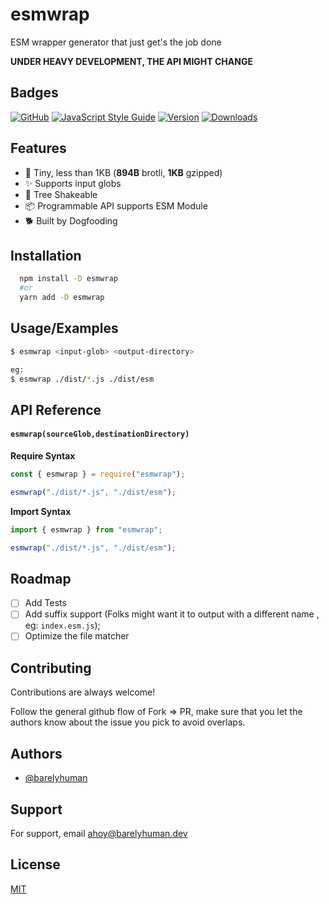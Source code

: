 # esmwrap

ESM wrapper generator that just get's the job done

**UNDER HEAVY DEVELOPMENT, THE API MIGHT CHANGE**

## Badges

<a href="/LICENSE"><img alt="GitHub" src="https://img.shields.io/github/license/barelyhuman/esmwrap?logoColor=000&colorA=000000&colorB=000000"></a>
<a href="https://standardjs.com"><img src="https://img.shields.io/badge/code_style-standard-brightgreen.svg?colorA=000000&colorB=000000" alt="JavaScript Style Guide"></a>
<a href="https://www.npmjs.com/package/esmwrap"><img src="https://img.shields.io/npm/v/esmwrap?style=flat&amp;colorA=000000&amp;colorB=000000" alt="Version"></a>
<a href="https://www.npmjs.com/package/esmwrap"><img src="https://img.shields.io/npm/dt/esmwrap.svg?style=flat&amp;colorA=000000&amp;colorB=000000" alt="Downloads"></a>

## Features

- 🤏 Tiny, less than 1KB (**894B** brotli, **1KB** gzipped)
- ✨ Supports input globs
- 🌳 Tree Shakeable
- 📦 Programmable API supports ESM Module
- 🐕 Built by Dogfooding

## Installation

```bash
  npm install -D esmwrap
  #or
  yarn add -D esmwrap
```

## Usage/Examples

```bash
$ esmwrap <input-glob> <output-directory>

eg:
$ esmwrap ./dist/*.js ./dist/esm
```

## API Reference

#### `esmwrap(sourceGlob,destinationDirectory)`

**Require Syntax**

```js
const { esmwrap } = require("esmwrap");

esmwrap("./dist/*.js", "./dist/esm");
```

**Import Syntax**

```js
import { esmwrap } from "esmwrap";

esmwrap("./dist/*.js", "./dist/esm");
```

## Roadmap

- [ ] Add Tests
- [ ] Add suffix support (Folks might want it to output with a different name , eg: `index.esm.js`);
- [ ] Optimize the file matcher

## Contributing

Contributions are always welcome!

Follow the general github flow of Fork => PR, make sure that you let the authors know about the issue you pick to avoid overlaps.

## Authors

- [@barelyhuman](https://www.github.com/barelyhuman)

## Support

For support, email ahoy@barelyhuman.dev

## License

[MIT](https://choosealicense.com/licenses/mit/)
